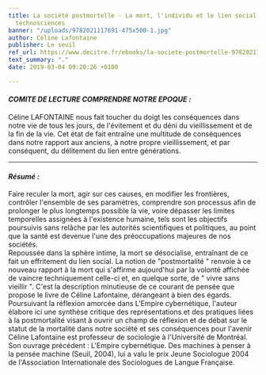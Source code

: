 ```yaml
---
title: La société postmortelle - La mort, l'individu et le lien social à l'ère des
  technosciences
banner: "/uploads/9782021117691-475x500-1.jpg"
author: Céline Lafontaine
publisher: Le seuil
ref_url: https://www.decitre.fr/ebooks/la-societe-postmortelle-9782021117691_9782021117691_1.html#resume
text_summary: "."
date: 2019-03-04 09:20:26 +0100

---
```

#### **_COMITE DE LECTURE COMPRENDRE NOTRE EPOQUE :_**

Céline LAFONTAINE nous fait toucher du doigt les conséquences dans notre vie de tous les jours, de l'évitement et du déni du vieillissement et de la fin de la vie. Cet état de fait entraîne une multitude de conséquences dans notre rapport aux anciens, à notre propre vieillissement, et par conséquent, du délitement du lien entre générations.

***

#### **_Résumé :_**

Faire reculer la mort, agir sur ces causes, en modifier les frontières, contrôler l'ensemble de ses paramètres, comprendre son processus afin de prolonger le plus longtemps possible la vie, voire dépasser les limites temporelles assignées à l'existence humaine, tels sont les objectifs poursuivis sans relâche par les autorités scientifiques et politiques, au point que la santé est devenue l'une des préoccupations majeures de nos sociétés.  
Repoussée dans la sphère intime, la mort se désocialise, entraînant de ce fait un effritement du lien social. La notion de "postmortalité " renvoie à ce nouveau rapport à la mort qui s'affirme aujourd'hui par la volonté affichée de vaincre techniquement celle-ci et, en quelque sorte, de " vivre sans vieillir ". C'est la description minutieuse de ce courant de pensée que propose le livre de Céline Lafontaine, dérangeant à bien des égards. Poursuivant la réflexion amorcée dans L'Empire cybernétique, l'auteur élabore ici une synthèse critique des représentations et des pratiques liées à la postmortalité visant à ouvrir un champ de réflexion et de débat sur le statut de la mortalité dans notre société et ses conséquences pour l'avenir Céline Lafontaine est professeur de sociologie à l'Université de Montréal.  
Son ouvrage précédent : L'Empire cybernétique. Des machines à penser à la pensée machine (Seuil, 2004), lui a valu le prix Jeune Sociologue 2004 de l'Association Internationale des Sociologues de Langue Française.